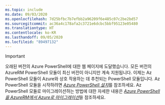 ```yaml
---
ms.topic: include
ms.date: 09/03/2020
ms.openlocfilehash: 7d25bfbc7b7efbb2a96209f6e485c07c2be2bd57
ms.sourcegitcommit: ac36a4c178afa2c3721e6dcbc5bbf95123e05480
ms.translationtype: HT
ms.contentlocale: ko-KR
ms.lasthandoff: 09/05/2020
ms.locfileid: "89497132"
---
```

> [!IMPORTANT]
> 오래된 버전의 Azure PowerShell에 대한 웹 페이지에 도달했습니다. 모든 버전의 AzureRM PowerShell 모듈이 최신 버전이 아니지만 계속 지원됩니다. 이제는 Az PowerShell 모듈이 Azure와 상호 작용하는 데 추천되는 PowerShell 모듈입니다. Az PowerShell 모듈을 시작하려면 [_Azure PowerShell 설치_](https://docs.microsoft.com/powershell/azure/install-az-ps)를 참조하세요. Az PowerShell 모듈로 마이그레이션하는 방법에 대한 자세한 내용은 [_Azure PowerShell을 AzureRM에서 Azure로 마이그레이션_](https://aka.ms/azpsmigrate)을 참조하세요.

